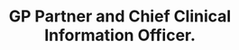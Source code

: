 ---
name: Phil Koczan
photo: '/img/Phil.jpg'
title: GP Partner and Chief Clinical Information Officer.
bio: Phil has been a GP Partner for over twenty years, and a Chief Clinical Information Officer for five of those. As a member of the Royal College of GPs Health Informatics Group, he has a long-standing interest in the uses of information and technology to integrate and transform patient care.
---
